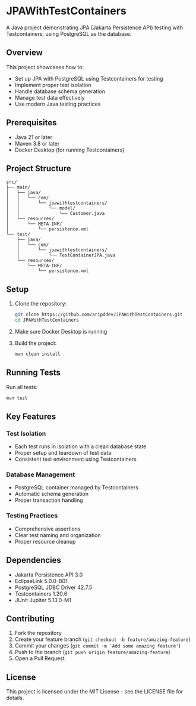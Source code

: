 # JPAWithTestContainers

A Java project demonstrating JPA (Jakarta Persistence API) testing with Testcontainers, using PostgreSQL as the database.

## Overview

This project showcases how to:
- Set up JPA with PostgreSQL using Testcontainers for testing
- Implement proper test isolation
- Handle database schema generation
- Manage test data effectively
- Use modern Java testing practices

## Prerequisites

- Java 21 or later
- Maven 3.8 or later
- Docker Desktop (for running Testcontainers)

## Project Structure

```
src/
├── main/
│   ├── java/
│   │   └── com/
│   │       └── jpawithtestcontainers/
│   │           └── model/
│   │               └── Customer.java
│   └── resources/
│       └── META-INF/
│           └── persistence.xml
└── test/
    ├── java/
    │   └── com/
    │       └── jpawithtestcontainers/
    │           └── TestContainerJPA.java
    └── resources/
        └── META-INF/
            └── persistence.xml
```

## Setup

1. Clone the repository:
   ```bash
   git clone https://github.com/aripddev/JPAWithTestContainers.git
   cd JPAWithTestContainers
   ```

2. Make sure Docker Desktop is running

3. Build the project:
   ```bash
   mvn clean install
   ```

## Running Tests

Run all tests:
```bash
mvn test
```

## Key Features

### Test Isolation
- Each test runs in isolation with a clean database state
- Proper setup and teardown of test data
- Consistent test environment using Testcontainers

### Database Management
- PostgreSQL container managed by Testcontainers
- Automatic schema generation
- Proper transaction handling

### Testing Practices
- Comprehensive assertions
- Clear test naming and organization
- Proper resource cleanup

## Dependencies

- Jakarta Persistence API 3.0
- EclipseLink 5.0.0-B01
- PostgreSQL JDBC Driver 42.7.5
- Testcontainers 1.20.6
- JUnit Jupiter 5.13.0-M1

## Contributing

1. Fork the repository
2. Create your feature branch (`git checkout -b feature/amazing-feature`)
3. Commit your changes (`git commit -m 'Add some amazing feature'`)
4. Push to the branch (`git push origin feature/amazing-feature`)
5. Open a Pull Request

## License

This project is licensed under the MIT License - see the LICENSE file for details.
